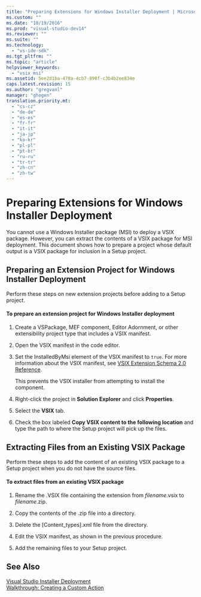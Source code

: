 ```yaml
---
title: "Preparing Extensions for Windows Installer Deployment | Microsoft Docs"
ms.custom: ""
ms.date: "10/19/2016"
ms.prod: "visual-studio-dev14"
ms.reviewer: ""
ms.suite: ""
ms.technology: 
  - "vs-ide-sdk"
ms.tgt_pltfrm: ""
ms.topic: "article"
helpviewer_keywords: 
  - "vsix msi"
ms.assetid: 5ee2d1ba-478a-4cb7-898f-c3b4b2ee834e
caps.latest.revision: 15
ms.author: "gregvanl"
manager: "ghogen"
translation.priority.mt: 
  - "cs-cz"
  - "de-de"
  - "es-es"
  - "fr-fr"
  - "it-it"
  - "ja-jp"
  - "ko-kr"
  - "pl-pl"
  - "pt-br"
  - "ru-ru"
  - "tr-tr"
  - "zh-cn"
  - "zh-tw"
---
```

# Preparing Extensions for Windows Installer Deployment
You cannot use a Windows Installer package (MSI) to deploy a VSIX package. However, you can extract the contents of a VSIX package for MSI deployment. This document shows how to prepare a project whose default output is a VSIX package for inclusion in a Setup project.  
  
## Preparing an Extension Project for Windows Installer Deployment  
 Perform these steps on new extension projects before adding to a Setup project.  
  
#### To prepare an extension project for Windows Installer deployment  
  
1.  Create a VSPackage, MEF component, Editor Adornment, or other extensibility project type that includes a VSIX manifest.  
  
2.  Open the VSIX manifest in the code editor.  
  
3.  Set the InstalledByMsi element of the VSIX manifest to `true`. For more information about the VSIX manifest, see [VSIX Extension Schema 2.0 Reference](../extensibility/vsix-extension-schema-2.0-reference.md).  
  
     This prevents the VSIX installer from attempting to install the component.  
  
4.  Right-click the project in **Solution Explorer** and click **Properties**.  
  
5.  Select the **VSIX** tab.  
  
6.  Check the box labeled **Copy VSIX content to the following location** and type the path to where the Setup project will pick up the files.  
  
## Extracting Files from an Existing VSIX Package  
 Perform these steps to add the content of an existing VSIX package to a Setup project when you do not have the source files.  
  
#### To extract files from an existing VSIX package  
  
1.  Rename the .VSIX file containing the extension from *filename*.vsix to *filename*.zip.  
  
2.  Copy the contents of the .zip file into a directory.  
  
3.  Delete the [Content_types].xml file from the directory.  
  
4.  Edit the VSIX manifest, as shown in the previous procedure.  
  
5.  Add the remaining files to your Setup project.  
  
## See Also  
 [Visual Studio Installer Deployment](http://msdn.microsoft.com/en-us/121be21b-b916-43e2-8f10-8b080516d2a0)   
 [Walkthrough: Creating a Custom Action](http://msdn.microsoft.com/en-us/4bd4b63a-2b91-431e-839c-5752443f0eaf)